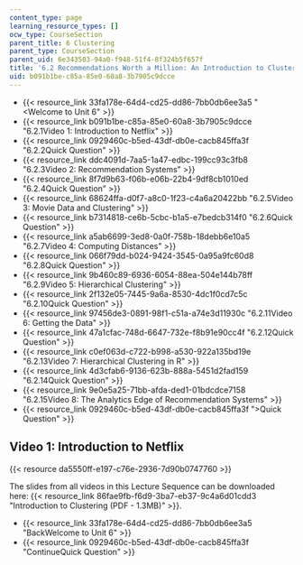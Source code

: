 ```yaml
---
content_type: page
learning_resource_types: []
ocw_type: CourseSection
parent_title: 6 Clustering
parent_type: CourseSection
parent_uid: 6e343503-94a0-f948-51f4-8f324b5f657f
title: '6.2 Recommendations Worth a Million: An Introduction to Clustering '
uid: b091b1be-c85a-85e0-60a8-3b7905c9dcce
---
```


*   {{< resource_link 33fa178e-64d4-cd25-dd86-7bb0db6ee3a5 "\<Welcome to Unit 6" >}}
*   {{< resource_link b091b1be-c85a-85e0-60a8-3b7905c9dcce "6.2.1Video 1: Introduction to Netflix" >}}
*   {{< resource_link 0929460c-b5ed-43df-db0e-cacb845ffa3f "6.2.2Quick Question" >}}
*   {{< resource_link ddc4091d-7aa5-1a47-edbc-199cc93c3fb8 "6.2.3Video 2: Recommendation Systems" >}}
*   {{< resource_link 8f7d9b63-f06b-e06b-22b4-9df8cb1010ed "6.2.4Quick Question" >}}
*   {{< resource_link 68624ffa-d0f7-a8c0-1f23-c4a6a20422bb "6.2.5Video 3: Movie Data and Clustering" >}}
*   {{< resource_link b7314818-ce6b-5cbc-b1a5-e7bedcb314f0 "6.2.6Quick Question" >}}
*   {{< resource_link a5ab6699-3ed8-0a0f-758b-18debb6e10a5 "6.2.7Video 4: Computing Distances" >}}
*   {{< resource_link 066f79dd-b024-9424-3545-0a95a9fc60d8 "6.2.8Quick Question" >}}
*   {{< resource_link 9b460c89-6936-6054-88ea-504e144b78ff "6.2.9Video 5: Hierarchical Clustering" >}}
*   {{< resource_link 2f132e05-7445-9a6a-8530-4dc1f0cd7c5c "6.2.10Quick Question" >}}
*   {{< resource_link 97456de3-0891-98f1-c51a-a74e3d11930c "6.2.11Video 6: Getting the Data" >}}
*   {{< resource_link 47a1cfac-748d-6647-732e-f8b91e90cc4f "6.2.12Quick Question" >}}
*   {{< resource_link c0ef063d-c722-b998-a530-922a135bd19e "6.2.13Video 7: Hierarchical Clustering in R" >}}
*   {{< resource_link 4d3cfab6-9136-623b-888a-5451d2fad159 "6.2.14Quick Question" >}}
*   {{< resource_link 9e0e5a25-71bb-afda-ded1-01bdcdce7158 "6.2.15Video 8: The Analytics Edge of Recommendation Systems" >}}
*   {{< resource_link 0929460c-b5ed-43df-db0e-cacb845ffa3f "\>Quick Question" >}}

Video 1: Introduction to Netflix
--------------------------------

{{< resource da5550ff-e197-c76e-2936-7d90b0747760 >}}

The slides from all videos in this Lecture Sequence can be downloaded here: {{< resource_link 86fae9fb-f6d9-3ba7-eb37-9c4a6d01cdd3 "Introduction to Clustering (PDF - 1.3MB)" >}}.

*   {{< resource_link 33fa178e-64d4-cd25-dd86-7bb0db6ee3a5 "BackWelcome to Unit 6" >}}
*   {{< resource_link 0929460c-b5ed-43df-db0e-cacb845ffa3f "ContinueQuick Question" >}}